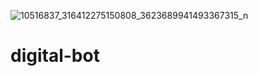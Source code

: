 ![10516837_316412275150808_3623689941493367315_n](https://cloud.githubusercontent.com/assets/3276768/16326847/d1d6eb34-39fc-11e6-8efc-78bee6e90150.png)

# digital-bot
